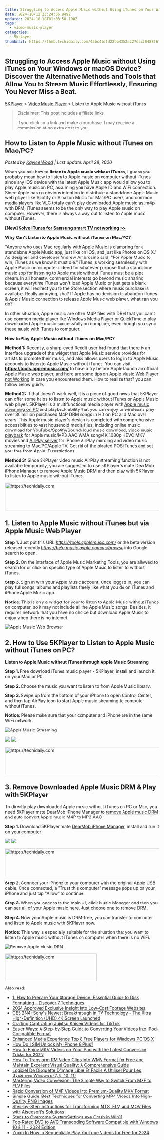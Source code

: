 ```yaml
---
title: Struggling to Access Apple Music without Using iTunes on Your Windows or macOS Device? Discover the Alternative Methods and Tools that Allow You to Stream Music Effortlessly, Ensuring You Never Miss a Beat.
date: 2024-10-12T23:24:56.849Z
updated: 2024-10-18T01:03:58.190Z
tags:
  - video-music-player
categories:
  - 5kplayer
thumbnail: https://thmb.techidaily.com/45bc41dfd22bb4252a227dcc20488f6faf42f4a30eaffbfeaeadce5abdbcdc1d.png
---
```


## Struggling to Access Apple Music without Using iTunes on Your Windows or macOS Device? Discover the Alternative Methods and Tools that Allow You to Stream Music Effortlessly, Ensuring You Never Miss a Beat.

[5KPlayer](https://tools.techidaily.com/5kplayer/products/) \> [Video Music Player](https://tools.techidaily.com/5kplayer/video-music-player/) \> Listen to Apple Music without iTunes

>  Disclaimer: This post includes affiliate links
>
>  If you click on a link and make a purchase, I may receive a commission at no extra cost to you.
>

## How to Listen to Apple Music without iTunes on Mac/PC?

 _Posted by [Kaylee Wood](https://www.quora.com/profile/Amanda-Hu-21) | Last update: April 28, 2020_

When you ask how to **listen to Apple music without iTunes**, I guess you probably mean how to listen to Apple music on computer without iTunes since any iOS device with the latest Apple Music app would allow you to play Apple music on PC, assuming you have Apple ID and WiFi connection. Since Apple has no obvious intention to distribute a standalone Apple Music web player like Spotify or Amazon Music for Mac/PC users, and common media players like VLC totally can't play downloaded Apple music as .m4p with DRM, iTunes seems to be the only way to play Apple music on computer. However, there is always a way out to listen to Apple music without iTunes.

**\[New\] [Solve iTunes for Samsung smart TV not working >>](https://tools.techidaily.com/5kplayer/iphone-manager/)**

**Why Can't Listen to Apple Music without iTunes on Mac/PC?**

"Anyone who uses Mac regularly with Apple Music is clamoring for a standalone Apple Music app, just like on iOS, and just like Photos on OS X." As designer and developer Andrew Ambrosino said, "For Apple Music to win, iTunes as we know it must die." iTunes is working seamlessly with Apple Music on computer indeed for whatever purpose that a standalone music app for listening to Apple music without iTunes must be a pipe dream. In all honesty, commercial interests go beyond music sharing because everytime iTunes won't load Apple Music or just gets a blank screen, it will redirect you to the Store section where music purchase is available. Really annoying, aha? If Apple has no decision to abandon iTunes & Apple Music connection to release [Apple Music web player](https://tools.techidaily.com/5kplayer/video-music-player/), what can you do?

In other situation, Apple music are often M4P files with DRM that you can't use common media player like Windows Media Player or QuickTime to play downloaded Apple music successfully on computer, even though you sync these music with iTunes to computer. 

**How to Play Apple Music without iTunes on Mac/PC?**

**Method 1:** Recently, a sharp-eyed Reddit user had found that there is an interface upgrade of the widget that Apple Music service provides for artists to promote their music, and also allows users to log in to Apple Music accounts to listen to Apple Music without iTunes. You can visit **https://tools.applemusic.com/** to have a try before Apple launch an official Apple Music web player, and here are some [tips on Apple Music Web Player not Working](https://tools.techidaily.com/5kplayer/video-music-player/) in case you encountered them. How to realize that? you can follow below guide. 

**Method 2:** If that doesn't work well, it is a piece of good news that 5KPlayer can offer some helps to listen to Apple music without iTunes or Apple Music web player. 5KPlayer is a multifunctional media player with [Apple music streaming on PC](https://tools.techidaily.com/5kplayer/airplay/) and playback ability that you can enjoy or wirelessly play over 30 million purchased M4P DRM songs in HD on PC and Mac over years. This Apple music player's design is completed with comprehensive accessibilties to vast household media files, including online music download for YouTube/Spotify/Soundcloud music download, [video music playback](https://tools.techidaily.com/5kplayer/video-music-player/) for Apple music/MP3 AAC WMA song/4K 1080p HEVC MKV movies and [AirPlay server](https://tools.techidaily.com/5kplayer/airplay/) for iPhone AirPlay mirroing and video music streaming to Mac/PC/Apple TV. Get rid of the bloated POS iTunes and set you free from Apple ID restrictions.

**Method 3:** Since 5KPlayer video music AirPlay streaming function is not available temporarily, you are suggested to use 5KPlayer's mate DearMob iPhone Manager to remove Apple Music DRM and then play with 5KPlayer to listen to Apple music without iTunes.

<!-- affiliate ads begin -->
<a href="https://wigfever.sjv.io/c/5597632/2014854/22899" target="_top" id="2014854">
  <img src="//a.impactradius-go.com/display-ad/22899-2014854" border="0" alt="https://techidaily.com" width="728" height="90"/>
</a>
<img height="0" width="0" src="https://wigfever.sjv.io/i/5597632/2014854/22899" style="position:absolute;visibility:hidden;" border="0" />
<!-- affiliate ads end -->

## 1\. Listen to Apple Music without iTunes but via Apple Music Web Player

**Step 1.** Just put this URL _https://tools.applemusic.com/_ or the beta version released recently _https://beta.music.apple.com/us/browse_ into Google search to open.

**Step 2.** On the interface of Apple Music Marketing Tools, you are allowed to search for or click on specific type of Apple Music to listen to without iTunes.

**Step 3.** Sign in with your Apple Music account. Once logged in, you can play full songs, albums and playlists freely like what you do on iTunes and iPhone Apple Music app.

**Notice:** This is only a widget for your to listen to Apple Music without iTunes on computer, so it may not include all the Apple Music songs. Besides, it requires network that you have no choice but download Apple Music to enjoy when there is no internet.

![Apple Music Web Browser](https://www.5kplayer.com/video-music-player/img/apple-music-web-browser.jpg) 

## 2\. How to Use 5KPlayer to Listen to Apple Music without iTunes on PC?

**Listen to Apple Music without iTunes through Apple Music Streaming**

**Step 1.** Free download iTunes music player - 5KPlayer, install and launch it on your Mac or PC.

**Step 2.** Choose the music you want to listen to from Apple Music library.

**Step 3.** Swipe up from the bottom of your iPhone to open Control Center, and then tap AirPlay icon to start Apple music streaming to computer without iTunes.

**Notice:** Please make sure that your computer and iPhone are in the same WiFi network.

![Apple Music Streaming](https://www.5kplayer.com/video-music-player/../airplay/img/music-airplay-acorss-device.png) 

[![](https://www.5kplayer.com/video-music-player/../button/freedownbackmac.png)](https://tools.techidaily.com/5kplayer/products/) [![](https://www.5kplayer.com/video-music-player/../button/freedownwhitewin.png)](https://tools.techidaily.com/5kplayer/products/) 

<!-- affiliate ads begin -->
<a href="https://appsumo.8odi.net/c/5597632/2151893/7443" target="_top" id="2151893">
  <img src="//a.impactradius-go.com/display-ad/7443-2151893" border="0" alt="https://techidaily.com" width="728" height="90"/>
</a>
<img height="0" width="0" src="https://appsumo.8odi.net/i/5597632/2151893/7443" style="position:absolute;visibility:hidden;" border="0" />
<!-- affiliate ads end -->

## 3\. Remove Downloaded Apple Music DRM & Play with 5KPlayer

To directly play downloaded Apple music without iTunes on PC or Mac, you need 5KPlayer mate DearMob iPhone Manager to [remove Apple music DRM](https://tools.techidaily.com/5kplayer/iphone-manager/) and auto convert Apple music M4P to MP3 AAC.

**Step 1\.** Download 5KPlayer mate [DearMob iPhone Manager](https://tools.techidaily.com/5kplayer/iphone-manager/), install and run it on your computer.

[![](https://www.5kplayer.com/video-music-player/../img/winx_btn.png)](https://www.5kplayer.com/download/dearmob-iphone-manager-file.exe) [![](https://www.5kplayer.com/video-music-player/../img/mac_btn.png)](https://www.5kplayer.com/download/dearmob-iphone-manager-file.dmg) 

<!-- affiliate ads begin -->
<a href="https://aligracehair.sjv.io/c/5597632/2087253/19272" target="_top" id="2087253">
  <img src="//a.impactradius-go.com/display-ad/19272-2087253" border="0" alt="https://techidaily.com" width="728" height="90"/>
</a>
<img height="0" width="0" src="https://aligracehair.sjv.io/i/5597632/2087253/19272" style="position:absolute;visibility:hidden;" border="0" />
<!-- affiliate ads end -->

**Step 2.** Connect your iPhone to your computer with the original Apple USB cable. Once connected, a "Trust this computer" message pops up on your iPhone and just tap "Allow" to continue.

**Step 3\.** When you access to the main UI, click Music Manager and then you can see all of your Apple music here. Just choose one to remove DRM.

**Step 4\.** Now your Apple music is DRM-free, you can transfer to computer and listen to Apple music with 5KPlayer now.

**Notice:** This way is especially suitable for the situation that you want to listen to Apple music without iTunes on computer when there is no WiFi.

![Remove Apple Music DRM](https://www.5kplayer.com/video-music-player/../iphone-manager/seoimg/dearmob-iphone-manager-screen-01.jpg)

<!-- affiliate ads begin -->
<a href="https://aligracehair.sjv.io/c/5597632/2027162/19272" target="_top" id="2027162">
  <img src="//a.impactradius-go.com/display-ad/19272-2027162" border="0" alt="https://techidaily.com" width="300" height="90"/>
</a>
<img height="0" width="0" src="https://aligracehair.sjv.io/i/5597632/2027162/19272" style="position:absolute;visibility:hidden;" border="0" />
<!-- affiliate ads end -->

<ins class="adsbygoogle"
     style="display:block"
     data-ad-format="autorelaxed"
     data-ad-client="ca-pub-7571918770474297"
     data-ad-slot="1223367746"></ins>

<ins class="adsbygoogle"
     style="display:block"
     data-ad-client="ca-pub-7571918770474297"
     data-ad-slot="8358498916"
     data-ad-format="auto"
     data-full-width-responsive="true"></ins>

<span class="atpl-alsoreadstyle">Also read:</span>
<div><ul>
<li><a href="https://win-unique.techidaily.com/1-how-to-prepare-your-storage-device-essential-guide-to-disk-formatting-discover-7-techniques/"><u>1. How to Prepare Your Storage Device: Essential Guide to Disk Formatting - Discover 7 Techniques</u></a></li>
<li><a href="https://youtube-sure.techidaily.com/approved-exclusive-insight-into-low-cost-footage-websites/"><u>2024 Approved Exclusive Insight Into Low-Cost Footage Websites</u></a></li>
<li><a href="https://media-tips.techidaily.com/ces-2n4-sonys-newest-breakthrough-in-tv-technology-the-ultra-high-definition-uhd-4k-screen-launched/"><u>CES 2N4: Sony's Newest Breakthrough in TV Technology - The Ultra High-Definition (UHD) 4K Screen Launched</u></a></li>
<li><a href="https://tiktok-clips.techidaily.com/crafting-captivating-jujutsu-kaisen-videos-for-tiktok/"><u>Crafting Captivating Jujutsu Kaisen Videos for TikTok</u></a></li>
<li><a href="https://media-tips.techidaily.com/easier-ways-a-step-by-step-guide-to-converting-your-videos-into-ipod-compatible-format/"><u>Easier Ways: A Step-by-Step Guide to Converting Your Videos Into iPod-Compatible Format</u></a></li>
<li><a href="https://extra-hints.techidaily.com/enhanced-media-experience-top-8-free-players-for-windows-pcos-x/"><u>Enhanced Media Experience Top 8 Free Players for Windows PC/OS X</u></a></li>
<li><a href="https://sim-unlock.techidaily.com/how-do-i-sim-unlock-my-iphone-8-plus-by-drfone-ios/"><u>How Do I SIM Unlock My iPhone 8 Plus?</u></a></li>
<li><a href="https://media-tips.techidaily.com/how-to-enjoy-mkv-videos-on-your-ipad-with-the-latest-conversion-tricks-for-202n/"><u>How to Enjoy MKV Videos on Your iPad with the Latest Conversion Tricks for 202N</u></a></li>
<li><a href="https://media-tips.techidaily.com/how-to-transform-rm-video-clips-into-wmv-format-for-free-and-maintain-excellent-visual-quality-a-comprehensive-guide/"><u>How To Transform RM Video Clips Into WMV Format for Free and Maintain Excellent Visual Quality: A Comprehensive Guide</u></a></li>
<li><a href="https://discover-helper.techidaily.com/logiciel-de-disquette-dimage-libre-et-facile-a-utiliser-pour-les-systemes-windows-7-8-10-11/"><u>Logiciel De Disquette D'Image Libre Et Facile À Utiliser Pour Les Systèmes Windows (7, 8, 10, 11)</u></a></li>
<li><a href="https://media-tips.techidaily.com/mastering-video-conversion-the-simple-way-to-switch-from-mxf-to-flv-files/"><u>Mastering Video Conversion: The Simple Way to Switch From MXF to FLV Files</u></a></li>
<li><a href="https://media-tips.techidaily.com/rapid-conversion-of-mxf-videos-into-premium-quality-mkv-format/"><u>Rapid Conversion of MXF Videos Into Premium-Quality MKV Format</u></a></li>
<li><a href="https://media-tips.techidaily.com/simple-guide-best-techniques-for-converting-mp4-videos-into-high-quality-png-images/"><u>Simple Guide: Best Techniques for Converting MP4 Videos Into High-Quality PNG Images</u></a></li>
<li><a href="https://media-tips.techidaily.com/step-by-step-instructions-for-transforming-mts-flv-and-mov-files-with-aiseesofts-solutions/"><u>Step-by-Step Instructions for Transforming MTS, FLV, and MOV Files with Aiseesoft's Solutions</u></a></li>
<li><a href="https://windows11.techidaily.com/steps-to-overcome-systemsettingsexe-crash-in-win11/"><u>Steps to Overcome SystemSettings.exe Crash in Win11</u></a></li>
<li><a href="https://tech-revival.techidaily.com/top-rated-dvd-to-avc-transcoding-software-compatible-with-windows-10-and-11-2024-edition/"><u>Top-Rated DVD to AVC Transcoding Software Compatible with Windows 10 & 11 - 2024 Edition</u></a></li>
<li><a href="https://facebook-video-footage.techidaily.com/zoom-in-how-to-sequentially-play-youtube-videos-for-free-for-2024/"><u>Zoom In How to Sequentially Play YouTube Videos for Free for 2024</u></a></li>
</ul></div>

